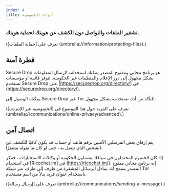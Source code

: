 ```yaml
---
index: 4
title: أدوات الخصوصية
---
```

### تشفير الملفات والتواصل دون الكشف عن هويتك لحماية هويتك.

(تعرف على [حماية الملفات] (umbrella://information/protecting-files).) 

## قطرة آمنة

Secure Drop هو برنامج مجاني ومفتوح المصدر يمكنك استخدامه لإرسال المعلومات بشكل مجهول إلى دور الإعلام والمنظمات غير الحكومية. تتوفر قائمة أو مؤسسات تستخدم Secure Drop على [https://securedrop.org/directory/] في (https://securedrop.org/directory/). 

يمكنك الوصول إلى Secure Drop عبر Tor للتأكد من أنك تستخدمه بشكل مجهول.

(تعرف على المزيد حول هذا الموضوع في [الخصوصية عبر الإنترنت] (umbrella://communications/online-privacy/advanced).) 

## اتصال آمن

يتم إرفاق بعض المرسلين الآمنين برقم هاتف أو حساب قد يكون كافيًا للكشف عن الشخص الذي تتصل به ، حتى لو كان ما تقوله مشفرًا.

إذا كان الخصوم المحتملون في سياقك يشملون الحكومة أو وكالات الاستخبارات ، ففكر في استخدام [Ricochet.im] في (https://ricochet.im/). إنه برنامج مجاني مفتوح المصدر يسمح لك بتبادل الرسائل المشفرة من طرف إلى طرف عبر شبكة Tor باستخدام عنوان فريد بدلاً من اسم مستخدم.

(تعرف على [إرسال رسالة] (umbrella://communications/sending-a-message).)